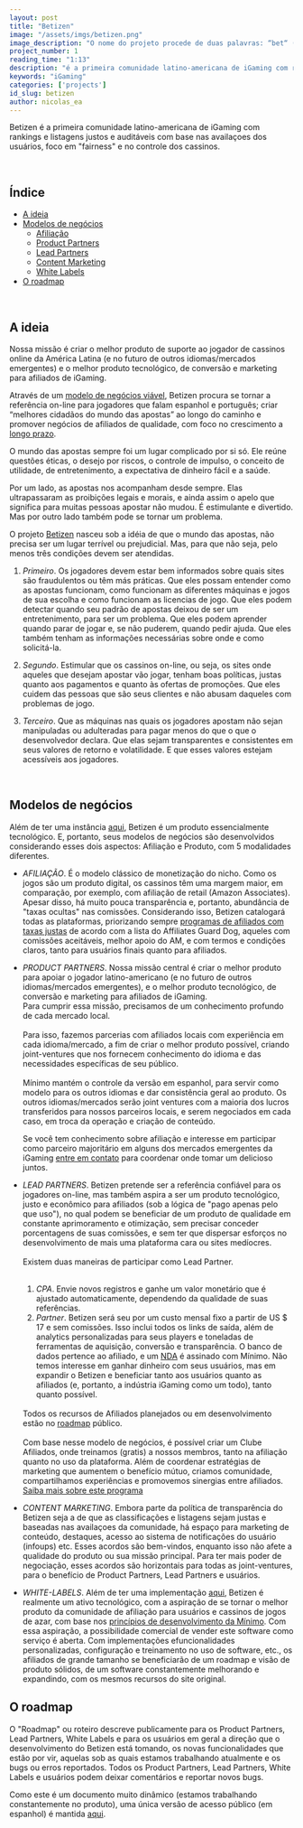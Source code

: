```yaml
---
layout: post
title: "Betizen"
image: "/assets/imgs/betizen.png"
image_description: "O nome do projeto procede de duas palavras: “bet“ (aposta) e “citizen“ (cidadão)."
project_number: 1
reading_time: "1:13"
description: "é a primeira comunidade latino-americana de iGaming com rankings e listagens justos e auditáveis com base nas availaçoes dos usuários, foco em 'fairness' e no controle dos cassinos."
keywords: "iGaming"
categories: ['projects']
id_slug: betizen
author: nicolas_ea
---
```


Betizen é a primeira comunidade latino-americana de iGaming com rankings e listagens justos e auditáveis com base nas availaçoes dos usuários, foco em "fairness" e no controle dos cassinos.

<br>

## Índice

* <a href="#a-ideia">A ideia</a>
* <a href="#modelos-de-negócios">Modelos de negócios</a>
  * <a href="#afiliacao">Afiliação</a>
  * <a href="#product-partners">Product Partners</a>
  * <a href="#lead-partners">Lead Partners</a>
  * <a href="#content-marketing">Content Marketing</a>
  * <a href="#white-labels">White Labels</a>
* <a href="#o-roadmap">O roadmap</a>

<br>

## A ideia

<div class="alert alert-warning text-center mt-4 mb-4" role="alert">
Nossa missão é criar o melhor produto de suporte ao jogador de cassinos online da América Latina (e no futuro de outros idiomas/mercados emergentes) e o melhor produto tecnológico, de conversão e marketing para afiliados de iGaming.
</div>

Através de um [modelo de negócios viável](#modelos-de-negócios), Betizen procura se tornar a referência on-line para jogadores que falam espanhol e português; criar “melhores cidadãos do mundo das apostas” ao longo do caminho e promover negócios de afiliados de qualidade, com foco no crescimento a [longo prazo](/pt/manifesto/#em-largo-plazo).

O mundo das apostas sempre foi um lugar complicado por si só. Ele reúne questões éticas, o desejo por riscos, o controle de impulso, o conceito de utilidade, de entretenimento, a expectativa de dinheiro fácil e a saúde.

Por um lado, as apostas nos acompanham desde sempre. Elas ultrapassaram as proibições legais e morais, e ainda assim o apelo que significa para muitas pessoas apostar não mudou. É estimulante e divertido. Mas por outro lado também pode se tornar um problema.

<!-- Depois de seis anos trabalhando na indústria de jogos online,
era difícil não sentir que alguma coisa estava errada.

Depois de demitir da nossa posição, entendemimos que havia duas possibilidades.

Poderíamos sair completamente de um setor fortemente focado na extração, em sites predatórios, no marketing baseado em interrupções, na extração do máximo possível dos clientes, independentemente do impacto na sua saúde.
Ou poderíamos fazer algo em relação esse desconforto.

Entendimos, depois de refletir por um tempo, que cobrir nossos olhos diante da realidade do jogo não contribuía para ninguém além de nós.
Decidimos agir. Aceitear a experiência que adquirimos e com esse conhecimento sobre a realidade do iGaming, retornar, mas desta vez para tentar melhorá-la. -->

O projeto [Betizen](https://www.betizen.org) nasceu sob a idéia de que o mundo das apostas, não precisa ser um lugar terrível ou prejudicial. Mas, para que não seja, pelo menos três condições devem ser atendidas.

1. <i class="bg-black text-uppercase">Primeiro</i>. Os jogadores devem estar bem informados sobre quais sites são fraudulentos ou têm más práticas. Que eles possam entender como as apostas funcionam, como funcionam as diferentes máquinas e jogos de sua escolha e como funcionam as licencias de jogo. Que eles podem detectar quando seu padrão de apostas deixou de ser um entretenimento, para ser um problema. Que eles podem aprender quando parar de jogar e, se não puderem, quando pedir ajuda. Que eles também tenham as informações necessárias sobre onde e como solicitá-la.

2. <i class="bg-black text-uppercase">Segundo</i>. Estimular que os cassinos on-line, ou seja, os sites onde aqueles que desejam apostar vão jogar, tenham boas políticas, justas quanto aos pagamentos e quanto às ofertas de promoções. Que eles cuidem das pessoas que são seus clientes e não abusam daqueles com problemas de jogo.

3. <i class="bg-black text-uppercase">Terceiro</i>. Que as máquinas nas quais os jogadores apostam não sejan manipuladas ou adulteradas para pagar menos do que o que o desenvolvedor declara. Que elas sejam transparentes e consistentes em seus valores de retorno e volatilidade. E que esses valores estejam acessíveis aos jogadores.

<br>

## Modelos de negócios

Além de ter uma instância [aqui](https://www.betizen.org), Betizen é um produto essencialmente tecnológico. E, portanto, seus modelos de negócios são desenvolvidos considerando esses dois aspectos: Afiliação e Produto, com 5 modalidades diferentes.

* <i id="afiliacao" class="bg-black text-uppercase">AFILIAÇÃO</i>. É o modelo clássico de monetização do nicho. Como os jogos são um produto digital, os cassinos têm uma margem maior, em comparação, por exemplo, com afiliação de retail (Amazon Associates). Apesar disso, há muito pouca transparência e, portanto, abundância de "taxas ocultas" nas comissões. Considerando isso, Betizen catalogará todas as plataformas, priorizando sempre <a href="https://www.betizen.org/visita/transparencia-en-agd/" target="_blank" rel="nofollow">programas de afiliados com taxas justas</a> de acordo com a lista do Affiliates Guard Dog, aqueles com comissões aceitáveis, melhor apoio do AM, e com termos e condições claros, tanto para usuários finais quanto para afiliados.

* <i id="product-partners" class="bg-black text-uppercase">PRODUCT PARTNERS</i>. Nossa missão central é criar o melhor produto para apoiar o jogador latino-americano (e no futuro de outros idiomas/mercados emergentes), e o melhor produto tecnológico, de conversão e marketing para afiliados de iGaming.
  <br>
  Para cumprir essa missão, precisamos de um conhecimento profundo de cada mercado local.
  <br><br>
  Para isso, fazemos parcerias com afiliados locais com experiência em cada idioma/mercado, a fim de criar o melhor produto possível, criando joint-ventures que nos fornecem conhecimento do idioma e das necessidades específicas de seu público.
  <br><br>
  Mínimo mantém o controle da versão em espanhol, para servir como modelo para os outros idiomas e dar consistência geral ao produto. Os outros idiomas/mercados serão joint ventures com a maioria dos lucros transferidos para nossos parceiros locais, e serem negociados em cada caso, em troca da operação e criação de conteúdo.
  <div class="alert alert-warning text-center mt-4 mb-4" role="alert"> Se você tem conhecimento sobre afiliação e interesse em participar como parceiro majoritário em alguns dos mercados emergentes da iGaming <a href="{{site.whatsapp}}" rel="nofollow" target="_blank">entre em contato</a> para coordenar onde tomar um delicioso <i class="fas fa-mug-hot"></i> juntos. </div>  

* <i id="lead-partners" class="bg-black text-uppercase">LEAD PARTNERS</i>. Betizen pretende ser a referência confiável para os jogadores on-line, mas também aspira a ser um produto tecnológico, justo e econômico para afiliados (sob a lógica de "pago apenas pelo que uso"), no qual podem se beneficiar de um produto de qualidade em constante aprimoramento e otimização, sem precisar conceder porcentagens de suas comissões, e sem ter que dispersar esforços no desenvolvimento de mais uma plataforma cara ou sites medíocres.
  <br><br>
  Existem duas maneiras de participar como Lead Partner.
  <br><br>
  1. <i class="bg-black text-uppercase">CPA</i>. Envie novos registros e ganhe um valor monetário que é ajustado automaticamente, dependendo da qualidade de suas referências.
  2. <i class="bg-black text-uppercase">Partner</i>. Betizen será seu por um custo mensal fixo a partir de US $ 17 e sem comissões. Isso inclui todos os links de saída, além de analytics personalizadas para seus players e toneladas de ferramentas de aquisição, conversão e transparência. O banco de dados pertence ao afiliado, e um [NDA](https://pt.wikipedia.org/wiki/Acordo_de_n%C3%A3o-divulga%C3%A7%C3%A3o) é assinado com Mínimo. Não temos interesse em ganhar dinheiro com seus usuários, mas em expandir o Betizen e beneficiar tanto aos usuários quanto as afiliados (e, portanto, a indústria iGaming como um todo), tanto quanto possível.
  <br>
  Todos os recursos de Afiliados planejados ou em desenvolvimento estão no <a href="#o-roadmap">roadmap</a> público.
  <br><br>
  Com base nesse modelo de negócios, é possível criar um Clube Afiliados, onde treinamos (gratis) a nossos membros, tanto na afiliação quanto no uso da plataforma. Além de coordenar estratégias de marketing que aumentem o benefício mútuo, criamos comunidade, compartilhamos experiências e promovemos sinergias entre afiliados.
  <br>
  <a role="button" href="https://www.betizen.org/afiliados/" class="btn btn-light d-block mt-2">Saiba mais sobre este programa</a>
  <br>
* <i id="content-marketing" class="bg-black text-uppercase">CONTENT MARKETING</i>. Embora parte da política de transparência do Betizen seja a de que as classificações e listagens sejam justas e baseadas nas availaçoes da comunidade, há espaço para marketing de conteúdo, destaques, acesso ao sistema de notificações do usuário (infoups) etc. Esses acordos são bem-vindos, enquanto isso não afete a qualidade do produto ou sua missão principal. Para ter mais poder de negociação, esses acordos são horizontais para todas as joint-ventures, para o benefício de Product Partners, Lead Partners e usuários.

* <i id="white-labels" class="bg-black text-uppercase">WHITE-LABELS</i>. Além de ter uma implementação [aqui](https://www.betizen.org), Betizen é realmente um ativo tecnológico, com a aspiração de se tornar o melhor produto da comunidade de afiliação para usuários e cassinos de jogos de azar, com base nos [princípios de desenvolvimento da Mínimo](/pt/manifesto/#principios). Com essa aspiração, a possibilidade comercial de vender este software como serviço é aberta. Com implementações efuncionalidades personalizadas, configuração e treinamento no uso de software, etc., os afiliados de grande tamanho se beneficiarão de um roadmap e visão de produto sólidos, de um software constantemente melhorando e expandindo, com os mesmos recursos do site original.

## O roadmap

O "Roadmap" ou roteiro descreve publicamente para os Product Partners, Lead Partners, White Labels e para os usuários em geral a direção que o desenvolvimento do Betizen está tomando, os novas funcionalidades que estão por vir, aquelas sob as quais estamos trabalhando atualmente e os bugs ou erros reportados. Todos os Product Partners, Lead Partners, White Labels e usuários podem deixar comentários e reportar novos bugs.

Como este é um documento muito dinâmico (estamos trabalhando constantemente no produto), uma única versão de acesso público (em espanhol) é mantida [aqui](https://www.notion.so/minimo/dc19261d862e4fc093033fe2c1945f2b?v=3d5a6e977d11476b94c49c0fbe4c0520).
